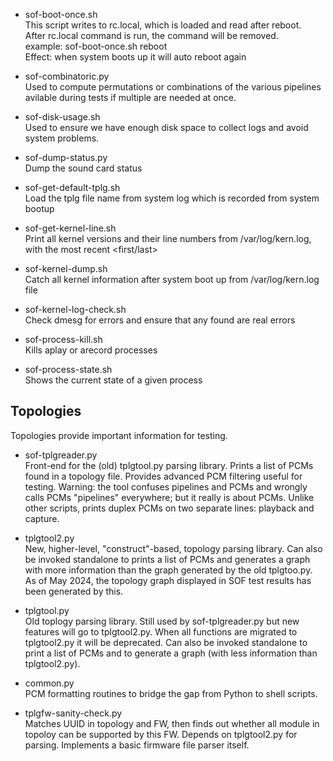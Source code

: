 * sof-boot-once.sh
<br> This script writes to rc.local, which is loaded and read after reboot.
<br> After rc.local command is run, the command will be removed.
<br> example: sof-boot-once.sh reboot
<br> Effect: when system boots up it will auto reboot again

* sof-combinatoric.py
<br> Used to compute permutations or combinations of the various pipelines
     avilable during tests if multiple are needed at once.

* sof-disk-usage.sh
<br> Used to ensure we have enough disk space to collect logs and avoid system
     problems.

* sof-dump-status.py
<br> Dump the sound card status

* sof-get-default-tplg.sh
<br> Load the tplg file name from system log which is recorded from system bootup

* sof-get-kernel-line.sh
<br> Print all kernel versions and their line numbers from /var/log/kern.log,
     with the most recent <first/last>

* sof-kernel-dump.sh
<br> Catch all kernel information after system boot up from /var/log/kern.log file

* sof-kernel-log-check.sh
<br> Check dmesg for errors and ensure that any found are real errors

* sof-process-kill.sh
<br> Kills aplay or arecord processes

* sof-process-state.sh
<br> Shows the current state of a given process


Topologies
----------

Topologies provide important information for testing.

* sof-tplgreader.py
<br> Front-end for the (old) tplgtool.py parsing library. Prints a list of PCMs found in a
     topology file. Provides advanced PCM filtering useful for testing.  Warning: the tool
     confuses pipelines and PCMs and wrongly calls PCMs "pipelines" everywhere; but it
     really is about PCMs. Unlike other scripts, prints duplex PCMs on two separate lines:
     playback and capture.

* tplgtool2.py
<br> New, higher-level, "construct"-based, topology parsing library. Can also be invoked
     standalone to prints a list of PCMs and generates a graph with more information than
     the graph generated by the old tplgtoo.py.  As of May 2024, the topology graph
     displayed in SOF test results has been generated by this.

* tplgtool.py
<br> Old toplogy parsing library. Still used by sof-tplgreader.py but new features
     will go to tplgtool2.py. When all functions are migrated to tplgtool2.py it will be
     deprecated. Can also be invoked standalone to print a list of PCMs and to generate a
     graph (with less information than tplgtool2.py).

* common.py
<br> PCM formatting routines to bridge the gap from Python to shell scripts.

* tplgfw-sanity-check.py
<br> Matches UUID in topology and FW, then finds out whether all module in topoloy
     can be supported by this FW. Depends on tplgtool2.py for parsing. Implements a
     basic firmware file parser itself.

